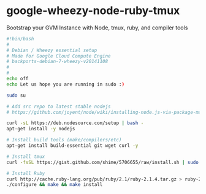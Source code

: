 google-wheezy-node-ruby-tmux
============================

Bootstrap your GVM Instance with Node, tmux, ruby, and compiler tools

```bash
#!bin/bash
#
# Debian / Wheezy essential setup
# Made for Google Cloud Compute Engine
# backports-debian-7-wheezy-v20141108
#
#
echo off
echo Let us hope you are running in sudo :)

sudo su

# Add src repo to latest stable nodejs
# https://github.com/joyent/node/wiki/installing-node.js-via-package-manager

curl -sL https://deb.nodesource.com/setup | bash -
apt-get install -y nodejs

# Install build tools (make/compilers/etc)
apt-get install build-essential git wget curl -y

# Install tmux
curl -fsSL https://gist.github.com/shime/5706655/raw/install.sh | sudo bash -e

# Install Ruby
curl http://cache.ruby-lang.org/pub/ruby/2.1/ruby-2.1.4.tar.gz > ruby-2.1.4.tar.gz && tar -xzvf ruby-2.1.4.tar.gz && cd ruby-2.1.4
./configure && make && make install


```
